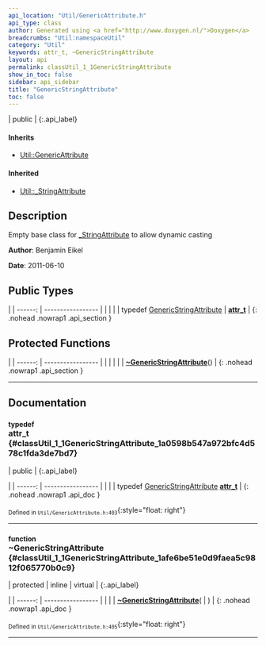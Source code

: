 ```yaml
---
api_location: "Util/GenericAttribute.h"
api_type: class
author: Generated using <a href="http://www.doxygen.nl/">Doxygen</a>
breadcrumbs: "Util:namespaceUtil"
category: "Util"
keywords: attr_t, ~GenericStringAttribute
layout: api
permalink: classUtil_1_1GenericStringAttribute
show_in_toc: false
sidebar: api_sidebar
title: "GenericStringAttribute"
toc: false
---
```


| public |
{:.api_label}

#### Inherits

* [Util::GenericAttribute](classUtil_1_1GenericAttribute)


#### Inherited

* [Util::_StringAttribute](classUtil_1_1%5F%5FStringAttribute)


## Description



Empty base class for [_StringAttribute](classUtil_1_1%5F%5FStringAttribute) to allow dynamic casting



**Author**: Benjamin Eikel



**Date**: 2011-06-10





## Public Types

|
| ------: | ----------------- |
|  | |
| typedef [GenericStringAttribute](classUtil_1_1GenericStringAttribute) | **[attr_t](#classUtil_1_1GenericStringAttribute_1a0598b547a972bfc4d578c1fda3de7bd7)**  |
{: .nohead .nowrap1 .api_section }


## Protected Functions

|
| ------: | ----------------- |
|  | |
|  | **[~GenericStringAttribute](#classUtil_1_1GenericStringAttribute_1afe6be51e0d9faea5c9812f065770b0c9)**() |
{: .nohead .nowrap1 .api_section }


-------------------------------------------------------------------

## Documentation

### <small>typedef</small><br/> attr_t {#classUtil_1_1GenericStringAttribute_1a0598b547a972bfc4d578c1fda3de7bd7}

| public |
{:.api_label}

|
| ------: | ----------------- |
|  |
| typedef [GenericStringAttribute](classUtil_1_1GenericStringAttribute) **[attr_t](#classUtil_1_1GenericStringAttribute_1a0598b547a972bfc4d578c1fda3de7bd7)**  |
{: .nohead .nowrap1 .api_doc }





<sub>Defined in `Util/GenericAttribute.h:403`</sub>{:style="float: right"}

-------------------------------------------------------------------

### <small>function</small><br/> ~GenericStringAttribute {#classUtil_1_1GenericStringAttribute_1afe6be51e0d9faea5c9812f065770b0c9}

| protected | inline | virtual |
{:.api_label}

|
| ------: | ----------------- |
|  |
|  **[~GenericStringAttribute](#classUtil_1_1GenericStringAttribute_1afe6be51e0d9faea5c9812f065770b0c9)**( |  ) |
{: .nohead .nowrap1 .api_doc }





<sub>Defined in `Util/GenericAttribute.h:405`</sub>{:style="float: right"}

-------------------------------------------------------------------

